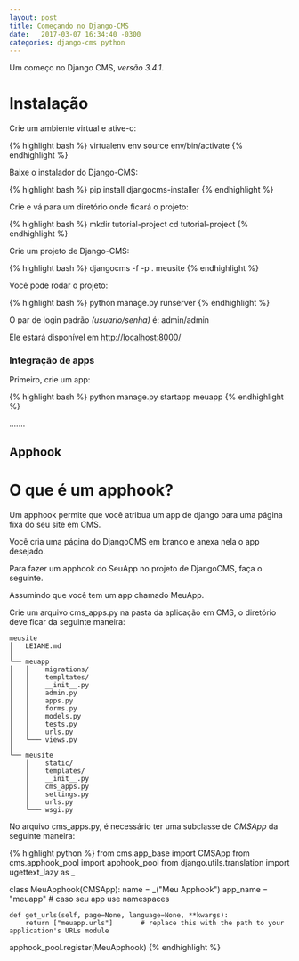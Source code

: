 ```yaml
---
layout: post
title: Começando no Django-CMS
date:   2017-03-07 16:34:40 -0300
categories: django-cms python
---
```


Um começo no Django CMS, *versão 3.4.1*.

Instalação
==========

Crie um ambiente virtual e ative-o:

{% highlight bash %}
virtualenv env
source env/bin/activate
{% endhighlight %}


Baixe o instalador do Django-CMS:

{% highlight bash %}
pip install djangocms-installer
{% endhighlight %}


Crie e vá para um diretório onde ficará o projeto:

{% highlight bash %}
mkdir tutorial-project
cd tutorial-project
{% endhighlight %}


Crie um projeto de Django-CMS:

{% highlight bash %}
djangocms -f -p . meusite
{% endhighlight %}


Você pode rodar o projeto:

{% highlight bash %}
python manage.py runserver
{% endhighlight %}


O par de login padrão *(usuario/senha)* é: admin/admin


Ele estará disponível em <http://localhost:8000/>


### Integração de apps

Primeiro, crie um app:

{% highlight bash %}
python manage.py startapp meuapp
{% endhighlight %}

.......


Apphook
-------

O que é um apphook?
===================

Um apphook permite que você atribua um app de django para uma página fixa do seu site em CMS.

Você cria uma página do DjangoCMS em branco e anexa nela o app desejado.


Para fazer um apphook do SeuApp no projeto de DjangoCMS, faça o seguinte.

Assumindo que você tem um app chamado MeuApp.

Crie um arquivo cms_apps.py na pasta da aplicação em CMS, o diretório deve ficar da seguinte maneira:

```
meusite
│   LEIAME.md    
│
└── meuapp
│   │    migrations/
│   │    templtates/
│   │    __init__.py
│   │    admin.py
│   │    apps.py
│   │    forms.py
│   │    models.py
│   │    tests.py
│   │    urls.py
│   └─── views.py
│   
└── meusite
    │    static/
    │    templates/
    │    __init__.py
    │    cms_apps.py
    │    settings.py
    │    urls.py
    └─── wsgi.py
```

No arquivo cms_apps.py, é necessário ter uma subclasse de *CMSApp* da seguinte maneira:

{% highlight python %}
from cms.app_base import CMSApp
from cms.apphook_pool import apphook_pool
from django.utils.translation import ugettext_lazy as _

class MeuApphook(CMSApp):
    name = _("Meu Apphook")
    app_name = "meuapp"  # caso seu app use namespaces

    def get_urls(self, page=None, language=None, **kwargs):
        return ["meuapp.urls"]       # replace this with the path to your application's URLs module

apphook_pool.register(MeuApphook)
{% endhighlight %}



